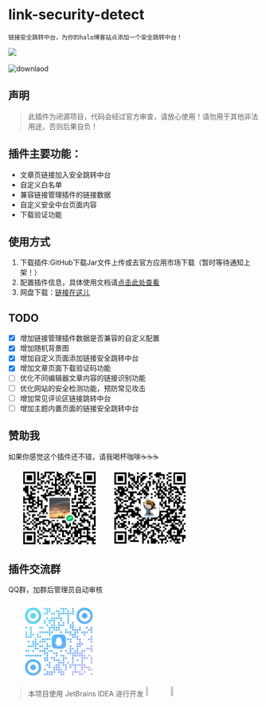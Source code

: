 # link-security-detect

`链接安全跳转中台，为你的halo博客站点添加一个安全跳转中台！`

![](https://github.com/wenjing-xin/link-security-detect/assets/130843859/05b75319-088f-42a0-bd44-e51e6d09aadb)

![downlaod](https://github.com/wenjing-xin/plugins-links-security-detect/assets/130843859/a3026570-2a67-466e-89e5-6a15a8cd070f)

## 声明
> 此插件为闭源项目，代码会经过官方审查，请放心使用！请勿用于其他非法用途，否则后果自负！

## 插件主要功能：
- 文章页链接加入安全跳转中台
- 自定义白名单
- 兼容链接管理插件的链接数据
- 自定义安全中台页面内容
- 下载验证功能

## 使用方式
1. 下载插件:GitHub下载Jar文件上传或去官方应用市场下载（暂时等待通知上架！）
2. 配置插件信息，具体使用文档请[点击此处查看](https://www.wenjing.xin/archives/407506e2-ce19-43bb-a7ee-4e92e054a91e)
3. 网盘下载：[链接在这儿](https://pan.baidu.com/s/1MH3-BuwdPQNrfFaS0JBb2w?pwd=njka)

## TODO
- [x] 增加链接管理插件数据是否兼容的自定义配置
- [x] 增加随机背景图
- [x] 增加自定义页面添加链接安全跳转中台
- [x] 增加文章页面下载验证码功能
- [ ] 优化不同编辑器文章内容的链接识别功能
- [ ] 优化网站的安全检测功能，预防常见攻击
- [ ] 增加常见评论区链接跳转中台
- [ ] 增加主题内置页面的链接安全跳转中台
## 赞助我
如果你感觉这个插件还不错，请我喝杯咖啡☕️☕️☕️
<div>
&emsp;&emsp;<img src="./docsImg/wxpay.png" width=150px />
&emsp;&emsp;<img src="./docsImg/alipay.png" width=150px />
</div>

## 插件交流群
QQ群，加群后管理员自动审核
<div>
&emsp;&emsp;<img src="./docsImg/qq.png" width=150px />
</div>

> 本项目使用 JetBrains IDEA 进行开发
> <a href="https://www.jetbrains.com/?from=Toolkit"><img src="https://cdn.jsdelivr.net/gh/liuzhihang/oss/pic/article/jetbrains-logo-MrNwcp.png" width="10%" height="10%"></a>
> <a href="https://www.jetbrains.com/?from=Toolkit"><img src="https://cdn.jsdelivr.net/gh/liuzhihang/oss/pic/article/idea-logo-XpnqgG.png" width="10%" height="10%"> </a>




